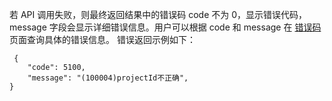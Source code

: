 若 API 调用失败，则最终返回结果中的错误码 code 不为 0，显示错误代码，message 字段会显示详细错误信息。用户可以根据 code 和 message 在 [错误码](/document/api/377/4173) 页面查询具体的错误信息。
错误返回示例如下：
```
 {
    "code": 5100,
    "message": "(100004)projectId不正确",
}
```
